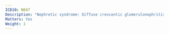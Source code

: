 ```yaml
---
ICD10: N047
Description: "Nephrotic syndrome: Diffuse crescentic glomerulonephritis"
Matters: Yes
Weight: 1
---
```

